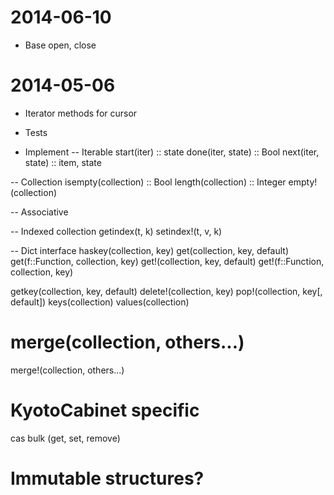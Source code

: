 # 2014-06-10
- Base open, close

# 2014-05-06
- Iterator methods for cursor
- Tests

- Implement
-- Iterable
start(iter) :: state
done(iter, state) :: Bool
next(iter, state) :: item, state

-- Collection
isempty(collection) :: Bool
length(collection) :: Integer
empty!(collection)

-- Associative

-- Indexed collection
getindex(t, k)
setindex!(t, v, k)

-- Dict interface
haskey(collection, key)
get(collection, key, default)
get(f::Function, collection, key)
get!(collection, key, default)
get!(f::Function, collection, key)

getkey(collection, key, default)
delete!(collection, key)
pop!(collection, key[, default])
keys(collection)
values(collection)

# merge(collection, others...)
merge!(collection, others...)

# KyotoCabinet specific
cas
bulk (get, set, remove)

# Immutable structures?
